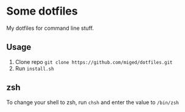 # Some dotfiles

My dotfiles for command line stuff.

## Usage

1. Clone repo  `git clone https://github.com/miged/dotfiles.git`
2. Run `install.sh`

## zsh

To change your shell to zsh, run `chsh` and enter the value to `/bin/zsh`
